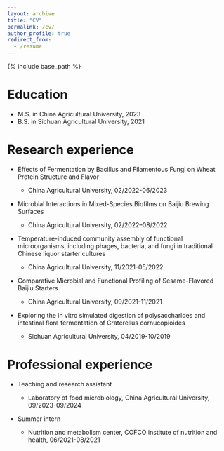 ```yaml
---
layout: archive
title: "CV"
permalink: /cv/
author_profile: true
redirect_from:
  - /resume
---
```


{% include base_path %}

Education
======
* M.S. in China Agricultural University, 2023
* B.S. in Sichuan Agricultural University, 2021

Research experience
======
* Effects of Fermentation by Bacillus and Filamentous Fungi on Wheat Protein Structure and Flavor
  * China Agricultural University, 02/2022-06/2023 
  
* Microbial Interactions in Mixed-Species Biofilms on Baijiu Brewing Surfaces
  * China Agricultural University, 02/2022–08/2022

* Temperature-induced community assembly of functional microorganisms, including phages, bacteria, and fungi in traditional Chinese liquor starter cultures
  * China Agricultural University, 11/2021-05/2022
    
* Comparative Microbial and Functional Profiling of Sesame-Flavored Baijiu Starters
  * China Agricultural University, 09/2021-11/2021
    
* Exploring the in vitro simulated digestion of polysaccharides and intestinal flora fermentation of Craterellus cornucopioides 
  * Sichuan Agricultural University, 04/2019-10/2019

    
Professional experience
======
* Teaching and research assistant
  * Laboratory of food microbiology, China Agricultural University, 09/2023-09/2024

* Summer intern                                               
  * Nutrition and metabolism center, COFCO institute of nutrition and health, 06/2021-08/2021

  
